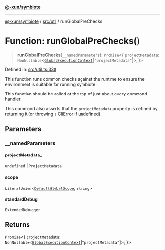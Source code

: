 [**@-xun/symbiote**](../../../README.md)

***

[@-xun/symbiote](../../../README.md) / [src/util](../README.md) / runGlobalPreChecks

# Function: runGlobalPreChecks()

> **runGlobalPreChecks**(`__namedParameters`): `Promise`\<\{ `projectMetadata`: `NonNullable`\<[`GlobalExecutionContext`](../../configure/type-aliases/GlobalExecutionContext.md)\[`"projectMetadata"`\]\>; \}\>

Defined in: [src/util.ts:330](https://github.com/Xunnamius/symbiote/blob/d83dccf3f06ef592d9b9bfba8a64236063675ad1/src/util.ts#L330)

This function runs common checks against the runtime to ensure the
environment is suitable for running symbiote.

This function should be called at the top of just about every command
handler.

This command also asserts that the `projectMetadata` property is defined by
returning it (or throwing a CliError if undefined).

## Parameters

### \_\_namedParameters

#### projectMetadata_

`undefined` \| `ProjectMetadata`

#### scope

`LiteralUnion`\<[`DefaultGlobalScope`](../../configure/enumerations/DefaultGlobalScope.md), `string`\>

#### standardDebug

`ExtendedDebugger`

## Returns

`Promise`\<\{ `projectMetadata`: `NonNullable`\<[`GlobalExecutionContext`](../../configure/type-aliases/GlobalExecutionContext.md)\[`"projectMetadata"`\]\>; \}\>
